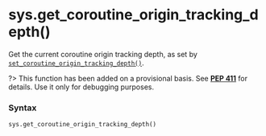 # sys.get_coroutine_origin_tracking_depth()

Get the current coroutine origin tracking depth, as set by [`set_coroutine_origin_tracking_depth()`](/modules/sys/set_coroutine_origin_tracking_depth.md).

?> This function has been added on a provisional basis. See [**PEP 411**](https://peps.python.org/pep-0411/) for details. Use it only for debugging purposes.

### Syntax

```python
sys.get_coroutine_origin_tracking_depth()
```